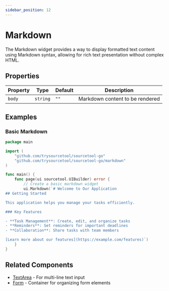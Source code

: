 ```yaml
---
sidebar_position: 12
---
```


# Markdown

The Markdown widget provides a way to display formatted text content using Markdown syntax, allowing for rich text presentation without complex HTML.

## Properties

| Property | Type | Default | Description |
|----------|------|---------|-------------|
| `body` | `string` | `""` | Markdown content to be rendered |

## Examples

### Basic Markdown

```go
package main

import (
    "github.com/trysourcetool/sourcetool-go"
    "github.com/trysourcetool/sourcetool-go/markdown"
)

func main() {
    func page(ui sourcetool.UIBuilder) error {
        // Create a basic markdown widget
        ui.Markdown(`# Welcome to Our Application
## Getting Started

This application helps you manage your tasks efficiently.

### Key Features

- **Task Management**: Create, edit, and organize tasks
- **Reminders**: Set reminders for important deadlines
- **Collaboration**: Share tasks with team members

[Learn more about our features](https://example.com/features)`)
    }
}
```

## Related Components

- [TextArea](./textarea) - For multi-line text input
- [Form](./form) - Container for organizing form elements

